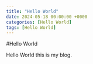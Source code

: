 ```yaml
---
title: "Hello World"
date: 2024-05-18 00:00:00 +0000
categories: [Hello World]
tags: [Hello World]
---
```


#Hello World

Hello World this is my blog.
